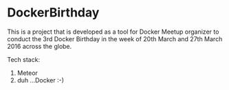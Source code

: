 # DockerBirthday

This is a project that is developed as a tool for Docker Meetup organizer to conduct the 3rd Docker Birthday in the week of 20th March and 27th March 2016 across the globe.

Tech stack:
1. Meteor
2. duh ...Docker :-)
